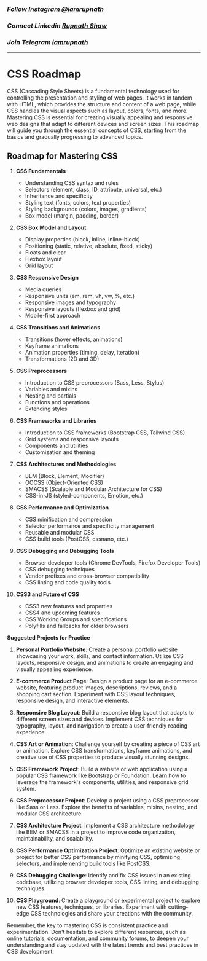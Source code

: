 ### _Follow Instagram [@iamrupnath](https://www.instagram.com/iamrupnath/)_

### _Connect Linkedin [Rupnath Shaw](https://www.linkedin.com/in/rupnath-shaw/)_

### _Join Telegram [iamrupnath](https://t.me/codewithrup)_

___________________

# CSS Roadmap

CSS (Cascading Style Sheets) is a fundamental technology used for controlling the presentation and styling of web pages. It works in tandem with HTML, which provides the structure and content of a web page, while CSS handles the visual aspects such as layout, colors, fonts, and more. Mastering CSS is essential for creating visually appealing and responsive web designs that adapt to different devices and screen sizes. This roadmap will guide you through the essential concepts of CSS, starting from the basics and gradually progressing to advanced topics.

## Roadmap for Mastering CSS

1. **CSS Fundamentals**
   - Understanding CSS syntax and rules
   - Selectors (element, class, ID, attribute, universal, etc.)
   - Inheritance and specificity
   - Styling text (fonts, colors, text properties)
   - Styling backgrounds (colors, images, gradients)
   - Box model (margin, padding, border)

2. **CSS Box Model and Layout**
   - Display properties (block, inline, inline-block)
   - Positioning (static, relative, absolute, fixed, sticky)
   - Floats and clear
   - Flexbox layout
   - Grid layout

3. **CSS Responsive Design**
   - Media queries
   - Responsive units (em, rem, vh, vw, %, etc.)
   - Responsive images and typography
   - Responsive layouts (flexbox and grid)
   - Mobile-first approach

4. **CSS Transitions and Animations**
   - Transitions (hover effects, animations)
   - Keyframe animations
   - Animation properties (timing, delay, iteration)
   - Transformations (2D and 3D)

5. **CSS Preprocessors**
   - Introduction to CSS preprocessors (Sass, Less, Stylus)
   - Variables and mixins
   - Nesting and partials
   - Functions and operations
   - Extending styles

6. **CSS Frameworks and Libraries**
   - Introduction to CSS frameworks (Bootstrap CSS, Tailwind CSS)
   - Grid systems and responsive layouts
   - Components and utilities
   - Customization and theming

7. **CSS Architectures and Methodologies**
   - BEM (Block, Element, Modifier)
   - OOCSS (Object-Oriented CSS)
   - SMACSS (Scalable and Modular Architecture for CSS)
   - CSS-in-JS (styled-components, Emotion, etc.)

8. **CSS Performance and Optimization**
   - CSS minification and compression
   - Selector performance and specificity management
   - Reusable and modular CSS
   - CSS build tools (PostCSS, cssnano, etc.)

9. **CSS Debugging and Debugging Tools**
   - Browser developer tools (Chrome DevTools, Firefox Developer Tools)
   - CSS debugging techniques
   - Vendor prefixes and cross-browser compatibility
   - CSS linting and code quality tools

10. **CSS3 and Future of CSS**
    - CSS3 new features and properties
    - CSS4 and upcoming features
    - CSS Working Groups and specifications
    - Polyfills and fallbacks for older browsers

**Suggested Projects for Practice**

1. **Personal Portfolio Website**: Create a personal portfolio website showcasing your work, skills, and contact information. Utilize CSS layouts, responsive design, and animations to create an engaging and visually appealing experience.

2. **E-commerce Product Page**: Design a product page for an e-commerce website, featuring product images, descriptions, reviews, and a shopping cart section. Experiment with CSS layout techniques, responsive design, and interactive elements.

3. **Responsive Blog Layout**: Build a responsive blog layout that adapts to different screen sizes and devices. Implement CSS techniques for typography, layout, and navigation to create a user-friendly reading experience.

4. **CSS Art or Animation**: Challenge yourself by creating a piece of CSS art or animation. Explore CSS transformations, keyframe animations, and creative use of CSS properties to produce visually stunning designs.

5. **CSS Framework Project**: Build a website or web application using a popular CSS framework like Bootstrap or Foundation. Learn how to leverage the framework's components, utilities, and responsive grid system.

6. **CSS Preprocessor Project**: Develop a project using a CSS preprocessor like Sass or Less. Explore the benefits of variables, mixins, nesting, and modular CSS architecture.

7. **CSS Architecture Project**: Implement a CSS architecture methodology like BEM or SMACSS in a project to improve code organization, maintainability, and scalability.

8. **CSS Performance Optimization Project**: Optimize an existing website or project for better CSS performance by minifying CSS, optimizing selectors, and implementing build tools like PostCSS.

9. **CSS Debugging Challenge**: Identify and fix CSS issues in an existing codebase, utilizing browser developer tools, CSS linting, and debugging techniques.

10. **CSS Playground**: Create a playground or experimental project to explore new CSS features, techniques, or libraries. Experiment with cutting-edge CSS technologies and share your creations with the community.

Remember, the key to mastering CSS is consistent practice and experimentation. Don't hesitate to explore different resources, such as online tutorials, documentation, and community forums, to deepen your understanding and stay updated with the latest trends and best practices in CSS development.